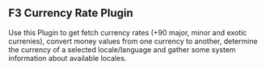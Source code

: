 ## F3 Currency Rate Plugin

Use this Plugin to get fetch currency rates (+90 major, minor and exotic currenies), convert money values from one currency to another, determine the currency of a selected locale/language and gather some system information about available locales.
